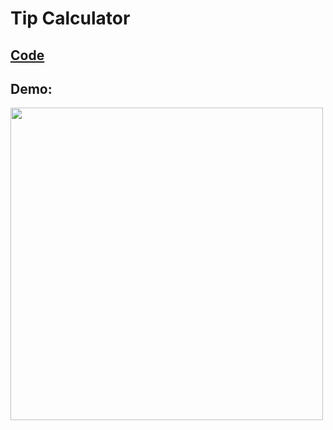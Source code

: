 # Tip Calculator

## [Code](https://github.com/dylanbuchi/100-days-of-code/blob/main/src/day_2/tip_calculator.py)

## Demo:

<img src= https://user-images.githubusercontent.com/52018183/103613763-e1673400-4f05-11eb-9af1-9f98ca432b23.png width="500">
